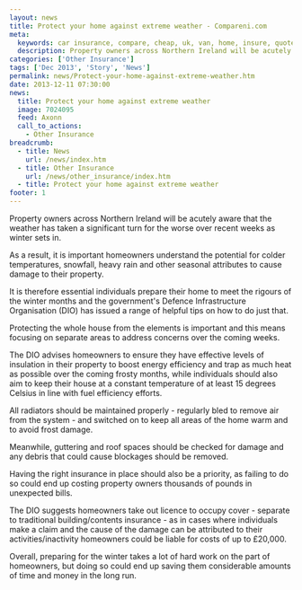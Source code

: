 ```yaml
---
layout: news
title: Protect your home against extreme weather - Compareni.com
meta:
  keywords: car insurance, compare, cheap, uk, van, home, insure, quotes, online, comparison, bike, loans, life
  description: Property owners across Northern Ireland will be acutely aware that the weather has taken a significant turn for the worse over recent weeks as winter
categories: ['Other Insurance']
tags: ['Dec 2013', 'Story', 'News']
permalink: news/Protect-your-home-against-extreme-weather.htm
date: 2013-12-11 07:30:00
news:
  title: Protect your home against extreme weather
  image: 7024095
  feed: Axonn
  call_to_actions:
    - Other Insurance
breadcrumb:
  - title: News
    url: /news/index.htm
  - title: Other Insurance
    url: /news/other_insurance/index.htm
  - title: Protect your home against extreme weather
footer: 1
---
```


Property owners across Northern Ireland will be acutely aware that the weather has taken a significant turn for the worse over recent weeks as winter sets in.

As a result, it is important homeowners understand the potential for colder temperatures, snowfall, heavy rain and other seasonal attributes to cause damage to their property.

It is therefore essential individuals prepare their home to meet the rigours of the winter months and the government&#39;s Defence Infrastructure Organisation (DIO) has issued a range of helpful tips on how to do just that.

Protecting the whole house from the elements is important and this means focusing on separate areas to address concerns over the coming weeks.

The DIO advises homeowners to ensure they have effective levels of insulation in their property to boost energy efficiency and trap as much heat as possible over the coming frosty months, while individuals should also aim to keep their house at a constant temperature of at least 15 degrees Celsius in line with fuel efficiency efforts.

All radiators should be maintained properly - regularly bled to remove air from the system - and switched on to keep all areas of the home warm and to avoid frost damage.

Meanwhile, guttering and roof spaces should be checked for damage and any debris that could cause blockages should be removed.

Having the right insurance in place should also be a priority, as failing to do so could end up costing property owners thousands of pounds in unexpected bills.

The DIO suggests homeowners take out licence to occupy cover - separate to traditional building/contents insurance - as in cases where individuals make a claim and the cause of the damage can be attributed to their activities/inactivity homeowners could be liable for costs of up to &pound;20,000.

Overall, preparing for the winter takes a lot of hard work on the part of homeowners, but doing so could end up saving them considerable amounts of time and money in the long run.
